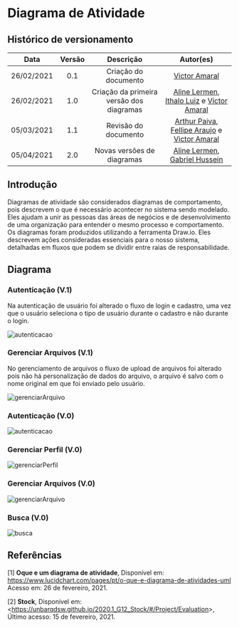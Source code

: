 # Diagrama de Atividade

## Histórico de versionamento

|    Data    | Versão |                Descrição                 |                                              Autor(es)                                               |
| :--------: | :----: | :--------------------------------------: | :--------------------------------------------------------------------------------------------------: |
| 26/02/2021 |  0.1   |           Criação do documento           | [Victor Amaral](https://github.com/VictorAmaralc)|
| 26/02/2021 |  1.0   | Criação da primeira versão dos diagramas | [Aline Lermen](https://github.com/AlineLermen), [Ithalo Luiz](https://github.com/ithaloazevedo) e [Victor Amaral](https://github.com/VictorAmaralc) |
| 05/03/2021 |  1.1   | Revisão do documento | [Arthur Paiva](https://github.com/ArthurPaivaT), [Fellipe Araujo](https://github.com/fellipe-araujo) e [Victor Amaral](https://github.com/VictorAmaralc) |
| 05/04/2021 |  2.0   | Novas versões de diagramas | [Aline Lermen](https://github.com/AlineLermen), [Gabriel Hussein](https://github.com/GabrielHussein) |

## Introdução

Diagramas de atividade são considerados diagramas de comportamento, pois descrevem o que é necessário acontecer no sistema sendo modelado. Eles ajudam a unir as pessoas das áreas de negócios e de desenvolvimento de uma organização para entender o mesmo processo e comportamento. Os diagramas foram produzidos utilizando a ferramenta Draw.io. Eles descrevem ações consideradas essenciais para o nosso sistema, detalhadas em fluxos que podem se dividir entre raias de responsabilidade.

## Diagrama

### Autenticação (V.1)

Na autenticação de usuário foi alterado o fluxo de login e cadastro, uma vez que o usuário seleciona o tipo de usuário durante o cadastro e não durante o login.

![autenticacao](../assets/images/04-diagramasUML/diagramaAtividade/Autenticacao.jpg)

### Gerenciar Arquivos (V.1)

No gerenciamento de arquivos o fluxo de upload de arquivos foi alterado pois não há personalização de dados do arquivo, o arquivo é salvo com o nome original em que foi enviado pelo usuário.

![gerenciarArquivo](../assets/images/04-diagramasUML/diagramaAtividade/gerenciarArquivo.jpg)

### Autenticação (V.0)

![autenticacao](../assets/images/04-diagramasUML/diagramaAtividade/Autenticacao.jpg)

### Gerenciar Perfil (V.0)

![gerenciarPerfil](../assets/images/04-diagramasUML/diagramaAtividade/gerenciarPerfil.jpg)

### Gerenciar Arquivos (V.0)

![gerenciarArquivo](../assets/images/04-diagramasUML/diagramaAtividade/gerenciarArquivo.jpg)

### Busca (V.0)

![busca](../assets/images/04-diagramasUML/diagramaAtividade/Busca.jpg)

## Referências

[1] **Oque e um diagrama de atividade**, Disponível em: <https://www.lucidchart.com/pages/pt/o-que-e-diagrama-de-atividades-uml> Acesso em: 26 de fevereiro, 2021.

[2] **Stock**, Disponível em: <<https://unbarqdsw.github.io/2020.1_G12_Stock/#/Project/Evaluation>>, Último acesso: 15 de fevereiro, 2021.